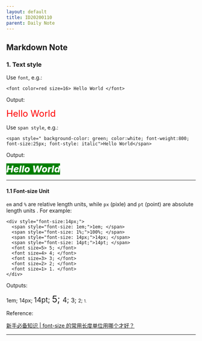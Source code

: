```yaml
---
layout: default
title: ID20200110
parent: Daily Note
---
```


## Markdown Note

### 1. Text style

Use ```font```, e.g.:

```
<font color=red size=16> Hello World </font>
```

Output:

<font color=red size=5> Hello World </font>

Use ```span style```, e.g.:

``` 
<span style=" background-color: green; color:white; font-weight:800; font-size:25px; font-style: italic">Hello World</span>
```

Output:

<span style=" background-color: green; color:white; font-weight:800; font-size:25px; font-style: italic">Hello World</span>

---

#### 1.1 Font-size Unit

```em``` and ```%``` are relative length units, while ```px``` (pixle) and ```pt``` (point) are absolute length units . For example:

```
<div style="font-size:14px;">
  <span style="font-size: 1em;">1em; </span>
  <span style="font-size: 1%;">100%; </span>
  <span style="font-size: 14px;">14px; </span>
  <span style="font-size: 14pt;">14pt; </span>
  <font size=5> 5; </font>
  <font size=4> 4; </font>
  <font size=3> 3; </font>
  <font size=2> 2; </font>
  <font size=1> 1. </font>
</div>
```

Outputs:

<div style="font-size:14px;">
  <span style="font-size: 1em;">1em; </span>
  <span style="font-size: 1%;">100%; </span>
  <span style="font-size: 14px;">14px; </span>
  <span style="font-size: 14pt;">14pt; </span>
  <font size=5> 5; </font>
  <font size=4> 4; </font>
  <font size=3> 3; </font>
  <font size=2> 2; </font>
  <font size=1> 1. </font>
</div>

Reference: 

[<font>新手必备知识 | font-size 的常用长度单位用哪个才好？</font>](https://zhuanlan.zhihu.com/p/24519103)

---
